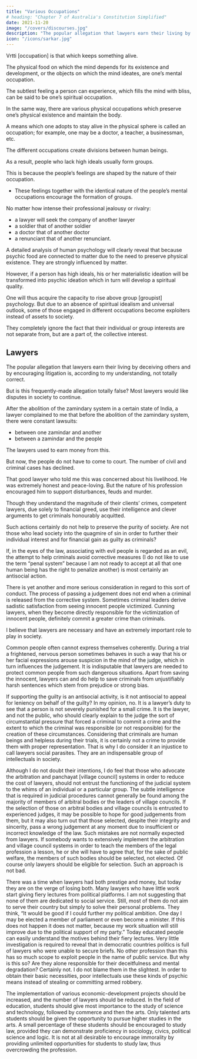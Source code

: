 ```yaml
---
title: "Various Occupations"
# heading: "Chapter 7 of Australia's Constitution Simplified"
date: 2021-11-20
image: "/covers/discourses.jpg"
description: "The popular allegation that lawyers earn their living by deceiving others and by encouraging litigation is, according to my understanding, not totally correct"
icon: "/icons/sarkar.jpg"
---
```



Vrtti [occupation] is that which keeps something alive. 

The physical food on which the mind depends for its existence and development, or the objects on which the mind ideates, are one’s mental occupation. 

The subtlest feeling a person can experience, which fills the mind with bliss, can be said to be one’s spiritual occupation. 

In the same way, there are various physical occupations which preserve one’s physical existence and maintain the body. 

A means which one adopts to stay alive in the physical sphere is called an occupation; for example, one may be a doctor, a teacher, a businessman, etc.

The different occupations create divisions between human beings. 

As a result, people who lack high ideals usually form groups. 

This is because the people’s feelings are shaped by the nature of their occupation.
- These feelings together with the identical nature of the people’s mental occupations encourage the formation of groups.

No matter how intense their professional jealousy or rivalry:
- a lawyer will seek the company of another lawyer
- a soldier that of another soldier
- a doctor that of another doctor
- a renunciant that of another renunciant.

A detailed analysis of human psychology will clearly reveal that because psychic food are connected to matter due to the need to preserve physical existence. They are strongly influenced by matter. 

However, if a person has high ideals, his or her materialistic ideation will be transformed into psychic ideation which in turn will develop a spiritual quality. 

One will thus acquire the capacity to rise above group [groupist] psychology. But due to an absence of spiritual idealism and universal outlook, some of those engaged in different occupations become exploiters instead of assets to society. 

They completely ignore the fact that their individual or group interests are not separate from, but are a part of, the collective interest.


## Lawyers

<!-- Let us start by discussing lawyers. I do not belong to a particularly fastidious or orthodox section of society.  -->

The popular allegation that lawyers earn their living by deceiving others and by encouraging litigation is, according to my understanding, not totally correct. 

But is this frequently-made allegation totally false? Most lawyers would like disputes in society to continue.

After the abolition of the zamindary system in a certain state of India, a lawyer complained to me that before the abolition of the zamindary system, there were constant lawsuits:
- between one zamindar and another
- between a zamindar and the people

The lawyers used to earn money from this. 

But now, the people <!-- who used to be under the jurisdiction of a zamindar --> do not have to come to court. The number of civil and criminal cases has declined.

That good lawyer who told me this was concerned about his livelihood. He was extremely honest and peace-loving. But the nature of his profession encouraged him to support disturbances, feuds and murder.

Though they understand the magnitude of their clients’ crimes, competent lawyers, due solely to financial greed, use their intelligence and clever arguments to get criminals honourably acquitted. 

Such actions certainly do not help to preserve the purity of society. Are not those who lead society into the quagmire of sin in order to further their individual interest and for financial gain as guilty as criminals? 

If, in the eyes of the law, associating with evil people is regarded as an evil, the attempt to help criminals avoid corrective measures (I do not like to use the term “penal system” because I am not ready to accept at all that one human being has the right to penalize another) is most certainly an antisocial action.

There is yet another and more serious consideration in regard to this sort of conduct. The process of passing a judgement does not end when a criminal is released from the corrective system. Sometimes criminal leaders derive sadistic satisfaction from seeing innocent people victimized. Cunning lawyers, when they become directly responsible for the victimization of innocent people, definitely commit a greater crime than criminals.

I believe that lawyers are necessary and have an extremely important role to play in society.

Common people often cannot express themselves coherently. During a trial a frightened, nervous person sometimes behaves in such a way that his or her facial expressions arouse suspicion in the mind of the judge, which in turn influences the judgement. It is indisputable that lawyers are needed to protect common people from such dangerous situations. Apart from saving the innocent, lawyers can and do help to save criminals from unjustifiably harsh sentences which stem from prejudice or strong bias.

If supporting the guilty is an antisocial activity, is it not antisocial to appeal for leniency on behalf of the guilty? In my opinion, no. It is a lawyer’s duty to see that a person is not severely punished for a small crime. It is the lawyer, and not the public, who should clearly explain to the judge the sort of circumstantial pressure that forced a criminal to commit a crime and the extent to which the criminal was responsible (or not responsible) for the creation of these circumstances. Considering that criminals are human beings and helpless during their trials, it is certainly not a crime to provide them with proper representation. That is why I do consider it an injustice to call lawyers social parasites. They are an indispensable group of intellectuals in society.

Although I do not doubt their intentions, I do feel that those who advocate the arbitration and panchayat [village council] systems in order to reduce the cost of lawyers, should not entrust the functioning of the judicial system to the whims of an individual or a particular group. The subtle intelligence that is required in judicial procedures cannot generally be found among the majority of members of arbitral bodies or the leaders of village councils. If the selection of those on arbitral bodies and village councils is entrusted to experienced judges, it may be possible to hope for good judgements from them, but it may also turn out that those selected, despite their integrity and sincerity, pass a wrong judgement at any moment due to insufficient or incorrect knowledge of the law. Such mistakes are not normally expected from lawyers. If somebody wants to extensively implement the arbitration and village council systems in order to teach the members of the legal profession a lesson, he or she will have to agree that, for the sake of public welfare, the members of such bodies should be selected, not elected. Of course only lawyers should be eligible for selection. Such an approach is not bad.

There was a time when lawyers had both prestige and money, but today they are on the verge of losing both. Many lawyers who have little work start giving fiery lectures from political platforms. I am not suggesting that none of them are dedicated to social service. Still, most of them do not aim to serve their country but simply to solve their personal problems. They think, “It would be good if I could further my political ambition. One day I may be elected a member of parliament or even become a minister. If this does not happen it does not matter, because my work situation will still improve due to the political support of my party.” Today educated people can easily understand the motives behind their fiery lectures. Very little investigation is required to reveal that in democratic countries politics is full of lawyers who were unable to secure briefs. No other profession than this has so much scope to exploit people in the name of public service.
But why is this so? Are they alone responsible for their deceitfulness and mental degradation? Certainly not. I do not blame them in the slightest. In order to obtain their basic necessities, poor intellectuals use these kinds of psychic means instead of stealing or committing armed robbery.

The implementation of various economic-development projects should be increased, and the number of lawyers should be reduced. In the field of education, students should give most importance to the study of science and technology, followed by commerce and then the arts. Only talented arts students should be given the opportunity to pursue higher studies in the arts. A small percentage of these students should be encouraged to study law, provided they can demonstrate proficiency in sociology, civics, political science and logic. It is not at all desirable to encourage immorality by providing unlimited opportunities for students to study law, thus overcrowding the profession.

